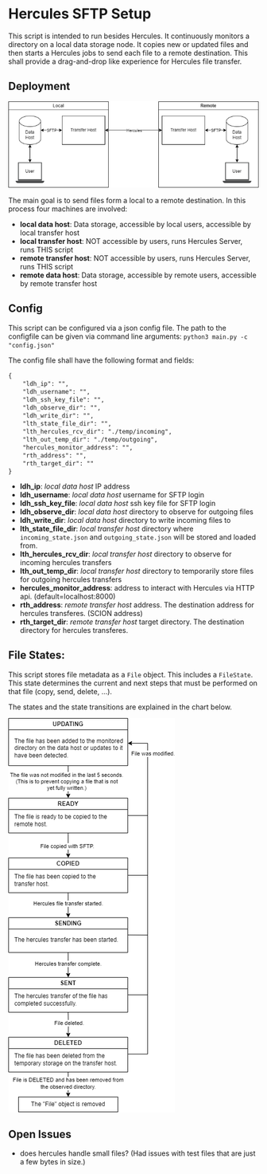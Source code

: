 # Hercules SFTP Setup
This script is intended to run besides Hercules. It continuously monitors a directory on a local data storage node. It copies new or updated files and then starts a Hercules jobs to send each file to a remote destination. This shall provide a drag-and-drop like experience for Hercules file transfer.

## Deployment
![Image](docs/deployment.drawio.png "Deployment")

The main goal is to send files form a local to a remote destination. In this process four machines are involved:

- **local data host**: Data storage, accessible by local users, accessible by local transfer host
- **local transfer host**: NOT accessible by users, runs Hercules Server, runs THIS script
- **remote transfer host**: NOT accessible by users, runs Hercules Server, runs THIS script
- **remote data host**: Data storage, accessible by remote users, accessible by remote transfer host

## Config
This script can be configured via a json config file. The path to the configfile can be given via command line arguments: `python3 main.py -c "config.json"`

The config file shall have the following format and fields:
```
{
    "ldh_ip": "", 
    "ldh_username": "",
    "ldh_ssh_key_file": "",
    "ldh_observe_dir": "",
    "ldh_write_dir": "",
    "lth_state_file_dir": "",
    "lth_hercules_rcv_dir": "./temp/incoming",
    "lth_out_temp_dir": "./temp/outgoing",
    "hercules_monitor_address": "",
    "rth_address": "",
    "rth_target_dir": ""
}
```

- **ldh_ip**: _local data host_ IP address
- **ldh_username**: _local data host_ username for SFTP login
- **ldh_ssh_key_file**: _local data host_ ssh key file for SFTP login
- **ldh_observe_dir**: _local data host_ directory to observe for outgoing files
- **ldh_write_dir**: _local data host_ directory to write incoming files to
- **lth_state_file_dir**: _local transfer host_ directory where `incoming_state.json` and `outgoing_state.json` will be stored and loaded from.
- **lth_hercules_rcv_dir**: _local transfer host_ directory to observe for incoming hercules transfers
- **lth_out_temp_dir**: _local transfer host_ directory to temporarily store files for outgoing hercules transfers
- **hercules_monitor_address**: address to interact with Hercules via HTTP api. (default=localhost:8000)
- **rth_address**: _remote transfer host_ address. The destination address for hercules transferes. (SCION address)
- **rth_target_dir**: _remote transfer host_ target directory. The destination directory for hercules transferes.


## File States: 
This script stores file metadata as a `File` object. This includes a `FileState`. This state determines the current and next steps that must be performed on that file (copy, send, delete, ...).

The states and the state transitions are explained in the chart below.

![Image](docs/file_states.drawio.png "File States")


## Open Issues
- does hercules handle small files? (Had issues with test files that are just a few bytes in size.)
